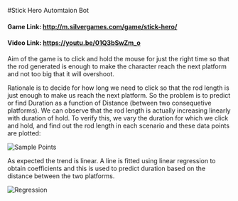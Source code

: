 #Stick Hero Automtaion Bot

#### Game Link: http://m.silvergames.com/game/stick-hero/
#### Video Link: https://youtu.be/01Q3bSwZm_o

Aim of the game is to click and hold the mouse for just the right time so that the rod generated is enough to make the character reach the 
next platform and not too big that it will overshoot.


Rationale is to decide for how long we need to click so that the rod length is just enough to make us reach the next platform. So 
the problem is to predict or find Duration as a function of Distance (between two consequetive platforms). We can observe that the rod length 
is actually increasing linearly with duration of hold. To verify this, we vary the duration for which we click and hold, 
and find out the rod length in each scenario and these data points are plotted:

![Sample Points](https://github.com/tusharsircar95/GameBot/blob/master/Stick%20Hero/Plot_SamplePoints.jpeg)

As expected the trend is linear. A line is fitted using linear regression to obtain coefficients and this is used to predict duration 
based on the distance between the two platforms.


![Regression](https://github.com/tusharsircar95/GameBot/blob/master/Stick%20Hero/Plot_Regression.jpeg)

